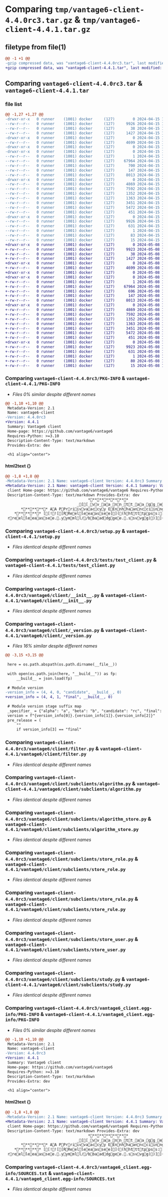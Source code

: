 # Comparing `tmp/vantage6-client-4.4.0rc3.tar.gz` & `tmp/vantage6-client-4.4.1.tar.gz`

## filetype from file(1)

```diff
@@ -1 +1 @@
-gzip compressed data, was "vantage6-client-4.4.0rc3.tar", last modified: Mon Apr 15 13:15:18 2024, max compression
+gzip compressed data, was "vantage6-client-4.4.1.tar", last modified: Wed May  8 12:54:33 2024, max compression
```

## Comparing `vantage6-client-4.4.0rc3.tar` & `vantage6-client-4.4.1.tar`

### file list

```diff
@@ -1,27 +1,27 @@
-drwxr-xr-x   0 runner    (1001) docker     (127)        0 2024-04-15 13:15:18.299501 vantage6-client-4.4.0rc3/
--rw-r--r--   0 runner    (1001) docker     (127)     9926 2024-04-15 13:15:18.299501 vantage6-client-4.4.0rc3/PKG-INFO
--rw-r--r--   0 runner    (1001) docker     (127)       38 2024-04-15 13:15:18.299501 vantage6-client-4.4.0rc3/setup.cfg
--rw-r--r--   0 runner    (1001) docker     (127)     1427 2024-04-15 13:15:06.000000 vantage6-client-4.4.0rc3/setup.py
-drwxr-xr-x   0 runner    (1001) docker     (127)        0 2024-04-15 13:15:18.299501 vantage6-client-4.4.0rc3/tests/
--rw-r--r--   0 runner    (1001) docker     (127)     4699 2024-04-15 13:15:06.000000 vantage6-client-4.4.0rc3/tests/test_client.py
-drwxr-xr-x   0 runner    (1001) docker     (127)        0 2024-04-15 13:15:18.295501 vantage6-client-4.4.0rc3/vantage6/
-drwxr-xr-x   0 runner    (1001) docker     (127)        0 2024-04-15 13:15:18.299501 vantage6-client-4.4.0rc3/vantage6/client/
--rw-r--r--   0 runner    (1001) docker     (127)        1 2024-04-15 13:15:06.000000 vantage6-client-4.4.0rc3/vantage6/client/__build__
--rw-r--r--   0 runner    (1001) docker     (127)    67964 2024-04-15 13:15:06.000000 vantage6-client-4.4.0rc3/vantage6/client/__init__.py
--rw-r--r--   0 runner    (1001) docker     (127)      700 2024-04-15 13:15:06.000000 vantage6-client-4.4.0rc3/vantage6/client/_version.py
--rw-r--r--   0 runner    (1001) docker     (127)      147 2024-04-15 13:15:06.000000 vantage6-client-4.4.0rc3/vantage6/client/exceptions.py
--rw-r--r--   0 runner    (1001) docker     (127)     8013 2024-04-15 13:15:06.000000 vantage6-client-4.4.0rc3/vantage6/client/filter.py
-drwxr-xr-x   0 runner    (1001) docker     (127)        0 2024-04-15 13:15:18.299501 vantage6-client-4.4.0rc3/vantage6/client/subclients/
--rw-r--r--   0 runner    (1001) docker     (127)     4869 2024-04-15 13:15:06.000000 vantage6-client-4.4.0rc3/vantage6/client/subclients/algorithm.py
--rw-r--r--   0 runner    (1001) docker     (127)     7592 2024-04-15 13:15:06.000000 vantage6-client-4.4.0rc3/vantage6/client/subclients/algorithm_store.py
--rw-r--r--   0 runner    (1001) docker     (127)     1352 2024-04-15 13:15:06.000000 vantage6-client-4.4.0rc3/vantage6/client/subclients/store_role.py
--rw-r--r--   0 runner    (1001) docker     (127)     1363 2024-04-15 13:15:06.000000 vantage6-client-4.4.0rc3/vantage6/client/subclients/store_rule.py
--rw-r--r--   0 runner    (1001) docker     (127)     3451 2024-04-15 13:15:06.000000 vantage6-client-4.4.0rc3/vantage6/client/subclients/store_user.py
--rw-r--r--   0 runner    (1001) docker     (127)     5472 2024-04-15 13:15:06.000000 vantage6-client-4.4.0rc3/vantage6/client/subclients/study.py
--rw-r--r--   0 runner    (1001) docker     (127)      451 2024-04-15 13:15:06.000000 vantage6-client-4.4.0rc3/vantage6/client/utils.py
-drwxr-xr-x   0 runner    (1001) docker     (127)        0 2024-04-15 13:15:18.299501 vantage6-client-4.4.0rc3/vantage6_client.egg-info/
--rw-r--r--   0 runner    (1001) docker     (127)     9926 2024-04-15 13:15:18.000000 vantage6-client-4.4.0rc3/vantage6_client.egg-info/PKG-INFO
--rw-r--r--   0 runner    (1001) docker     (127)      631 2024-04-15 13:15:18.000000 vantage6-client-4.4.0rc3/vantage6_client.egg-info/SOURCES.txt
--rw-r--r--   0 runner    (1001) docker     (127)        1 2024-04-15 13:15:18.000000 vantage6-client-4.4.0rc3/vantage6_client.egg-info/dependency_links.txt
--rw-r--r--   0 runner    (1001) docker     (127)       83 2024-04-15 13:15:18.000000 vantage6-client-4.4.0rc3/vantage6_client.egg-info/requires.txt
--rw-r--r--   0 runner    (1001) docker     (127)       15 2024-04-15 13:15:18.000000 vantage6-client-4.4.0rc3/vantage6_client.egg-info/top_level.txt
+drwxr-xr-x   0 runner    (1001) docker     (127)        0 2024-05-08 12:54:33.524869 vantage6-client-4.4.1/
+-rw-r--r--   0 runner    (1001) docker     (127)     9923 2024-05-08 12:54:33.524869 vantage6-client-4.4.1/PKG-INFO
+-rw-r--r--   0 runner    (1001) docker     (127)       38 2024-05-08 12:54:33.524869 vantage6-client-4.4.1/setup.cfg
+-rw-r--r--   0 runner    (1001) docker     (127)     1427 2024-05-08 12:54:22.000000 vantage6-client-4.4.1/setup.py
+drwxr-xr-x   0 runner    (1001) docker     (127)        0 2024-05-08 12:54:33.524869 vantage6-client-4.4.1/tests/
+-rw-r--r--   0 runner    (1001) docker     (127)     4699 2024-05-08 12:54:22.000000 vantage6-client-4.4.1/tests/test_client.py
+drwxr-xr-x   0 runner    (1001) docker     (127)        0 2024-05-08 12:54:33.520869 vantage6-client-4.4.1/vantage6/
+drwxr-xr-x   0 runner    (1001) docker     (127)        0 2024-05-08 12:54:33.524869 vantage6-client-4.4.1/vantage6/client/
+-rw-r--r--   0 runner    (1001) docker     (127)        1 2024-05-08 12:54:22.000000 vantage6-client-4.4.1/vantage6/client/__build__
+-rw-r--r--   0 runner    (1001) docker     (127)    67964 2024-05-08 12:54:22.000000 vantage6-client-4.4.1/vantage6/client/__init__.py
+-rw-r--r--   0 runner    (1001) docker     (127)      696 2024-05-08 12:54:22.000000 vantage6-client-4.4.1/vantage6/client/_version.py
+-rw-r--r--   0 runner    (1001) docker     (127)      147 2024-05-08 12:54:22.000000 vantage6-client-4.4.1/vantage6/client/exceptions.py
+-rw-r--r--   0 runner    (1001) docker     (127)     8013 2024-05-08 12:54:22.000000 vantage6-client-4.4.1/vantage6/client/filter.py
+drwxr-xr-x   0 runner    (1001) docker     (127)        0 2024-05-08 12:54:33.524869 vantage6-client-4.4.1/vantage6/client/subclients/
+-rw-r--r--   0 runner    (1001) docker     (127)     4869 2024-05-08 12:54:22.000000 vantage6-client-4.4.1/vantage6/client/subclients/algorithm.py
+-rw-r--r--   0 runner    (1001) docker     (127)     7592 2024-05-08 12:54:22.000000 vantage6-client-4.4.1/vantage6/client/subclients/algorithm_store.py
+-rw-r--r--   0 runner    (1001) docker     (127)     1352 2024-05-08 12:54:22.000000 vantage6-client-4.4.1/vantage6/client/subclients/store_role.py
+-rw-r--r--   0 runner    (1001) docker     (127)     1363 2024-05-08 12:54:22.000000 vantage6-client-4.4.1/vantage6/client/subclients/store_rule.py
+-rw-r--r--   0 runner    (1001) docker     (127)     3451 2024-05-08 12:54:22.000000 vantage6-client-4.4.1/vantage6/client/subclients/store_user.py
+-rw-r--r--   0 runner    (1001) docker     (127)     5472 2024-05-08 12:54:22.000000 vantage6-client-4.4.1/vantage6/client/subclients/study.py
+-rw-r--r--   0 runner    (1001) docker     (127)      451 2024-05-08 12:54:22.000000 vantage6-client-4.4.1/vantage6/client/utils.py
+drwxr-xr-x   0 runner    (1001) docker     (127)        0 2024-05-08 12:54:33.524869 vantage6-client-4.4.1/vantage6_client.egg-info/
+-rw-r--r--   0 runner    (1001) docker     (127)     9923 2024-05-08 12:54:33.000000 vantage6-client-4.4.1/vantage6_client.egg-info/PKG-INFO
+-rw-r--r--   0 runner    (1001) docker     (127)      631 2024-05-08 12:54:33.000000 vantage6-client-4.4.1/vantage6_client.egg-info/SOURCES.txt
+-rw-r--r--   0 runner    (1001) docker     (127)        1 2024-05-08 12:54:33.000000 vantage6-client-4.4.1/vantage6_client.egg-info/dependency_links.txt
+-rw-r--r--   0 runner    (1001) docker     (127)       80 2024-05-08 12:54:33.000000 vantage6-client-4.4.1/vantage6_client.egg-info/requires.txt
+-rw-r--r--   0 runner    (1001) docker     (127)       15 2024-05-08 12:54:33.000000 vantage6-client-4.4.1/vantage6_client.egg-info/top_level.txt
```

### Comparing `vantage6-client-4.4.0rc3/PKG-INFO` & `vantage6-client-4.4.1/PKG-INFO`

 * *Files 0% similar despite different names*

```diff
@@ -1,10 +1,10 @@
 Metadata-Version: 2.1
 Name: vantage6-client
-Version: 4.4.0rc3
+Version: 4.4.1
 Summary: Vantage6 client
 Home-page: https://github.com/vantage6/vantage6
 Requires-Python: >=3.10
 Description-Content-Type: text/markdown
 Provides-Extra: dev
 
 <h1 align="center">
```

#### html2text {}

```diff
@@ -1,8 +1,8 @@
-Metadata-Version: 2.1 Name: vantage6-client Version: 4.4.0rc3 Summary: Vantage6
+Metadata-Version: 2.1 Name: vantage6-client Version: 4.4.1 Summary: Vantage6
 client Home-page: https://github.com/vantage6/vantage6 Requires-Python: >=3.10
 Description-Content-Type: text/markdown Provides-Extra: dev
                                     ************
                                _[[_vv_aa_nn_tt_aa_gg_ee_66_]] ************
       ******** AA PPrriivvaaccyy EEnnhhaanncciinngg TTeecchhnnoollooggyy ((PPEETT)) OOppeerraattiioonnss ppllaattffoorrmm ********
    ******** [[!![[RReelleeaassee]]((hhttttppss::////ggiitthhuubb..ccoomm//vvaannttaaggee66//vvaannttaaggee66//aaccttiioonnss//wwoorrkkfflloowwss//
 rreelleeaassee..yymmll//bbaaddggee..ssvvgg))]]((hhttttppss::////ggiitthhuubb..ccoomm//vvaannttaaggee66//vvaannttaaggee66//aaccttiioonnss//wwoorrkkfflloowwss//
```

### Comparing `vantage6-client-4.4.0rc3/setup.py` & `vantage6-client-4.4.1/setup.py`

 * *Files identical despite different names*

### Comparing `vantage6-client-4.4.0rc3/tests/test_client.py` & `vantage6-client-4.4.1/tests/test_client.py`

 * *Files identical despite different names*

### Comparing `vantage6-client-4.4.0rc3/vantage6/client/__init__.py` & `vantage6-client-4.4.1/vantage6/client/__init__.py`

 * *Files identical despite different names*

### Comparing `vantage6-client-4.4.0rc3/vantage6/client/_version.py` & `vantage6-client-4.4.1/vantage6/client/_version.py`

 * *Files 16% similar despite different names*

```diff
@@ -3,15 +3,15 @@
 
 here = os.path.abspath(os.path.dirname(__file__))
 
 with open(os.path.join(here, "__build__")) as fp:
     __build__ = json.load(fp)
 
 # Module version
-version_info = (4, 4, 0, "candidate", __build__, 0)
+version_info = (4, 4, 1, "final", __build__, 0)
 
 # Module version stage suffix map
 _specifier_ = {"alpha": "a", "beta": "b", "candidate": "rc", "final": ""}
 version = f"{version_info[0]}.{version_info[1]}.{version_info[2]}"
 pre_release = (
     ""
     if version_info[3] == "final"
```

### Comparing `vantage6-client-4.4.0rc3/vantage6/client/filter.py` & `vantage6-client-4.4.1/vantage6/client/filter.py`

 * *Files identical despite different names*

### Comparing `vantage6-client-4.4.0rc3/vantage6/client/subclients/algorithm.py` & `vantage6-client-4.4.1/vantage6/client/subclients/algorithm.py`

 * *Files identical despite different names*

### Comparing `vantage6-client-4.4.0rc3/vantage6/client/subclients/algorithm_store.py` & `vantage6-client-4.4.1/vantage6/client/subclients/algorithm_store.py`

 * *Files identical despite different names*

### Comparing `vantage6-client-4.4.0rc3/vantage6/client/subclients/store_role.py` & `vantage6-client-4.4.1/vantage6/client/subclients/store_role.py`

 * *Files identical despite different names*

### Comparing `vantage6-client-4.4.0rc3/vantage6/client/subclients/store_rule.py` & `vantage6-client-4.4.1/vantage6/client/subclients/store_rule.py`

 * *Files identical despite different names*

### Comparing `vantage6-client-4.4.0rc3/vantage6/client/subclients/store_user.py` & `vantage6-client-4.4.1/vantage6/client/subclients/store_user.py`

 * *Files identical despite different names*

### Comparing `vantage6-client-4.4.0rc3/vantage6/client/subclients/study.py` & `vantage6-client-4.4.1/vantage6/client/subclients/study.py`

 * *Files identical despite different names*

### Comparing `vantage6-client-4.4.0rc3/vantage6_client.egg-info/PKG-INFO` & `vantage6-client-4.4.1/vantage6_client.egg-info/PKG-INFO`

 * *Files 0% similar despite different names*

```diff
@@ -1,10 +1,10 @@
 Metadata-Version: 2.1
 Name: vantage6-client
-Version: 4.4.0rc3
+Version: 4.4.1
 Summary: Vantage6 client
 Home-page: https://github.com/vantage6/vantage6
 Requires-Python: >=3.10
 Description-Content-Type: text/markdown
 Provides-Extra: dev
 
 <h1 align="center">
```

#### html2text {}

```diff
@@ -1,8 +1,8 @@
-Metadata-Version: 2.1 Name: vantage6-client Version: 4.4.0rc3 Summary: Vantage6
+Metadata-Version: 2.1 Name: vantage6-client Version: 4.4.1 Summary: Vantage6
 client Home-page: https://github.com/vantage6/vantage6 Requires-Python: >=3.10
 Description-Content-Type: text/markdown Provides-Extra: dev
                                     ************
                                _[[_vv_aa_nn_tt_aa_gg_ee_66_]] ************
       ******** AA PPrriivvaaccyy EEnnhhaanncciinngg TTeecchhnnoollooggyy ((PPEETT)) OOppeerraattiioonnss ppllaattffoorrmm ********
    ******** [[!![[RReelleeaassee]]((hhttttppss::////ggiitthhuubb..ccoomm//vvaannttaaggee66//vvaannttaaggee66//aaccttiioonnss//wwoorrkkfflloowwss//
 rreelleeaassee..yymmll//bbaaddggee..ssvvgg))]]((hhttttppss::////ggiitthhuubb..ccoomm//vvaannttaaggee66//vvaannttaaggee66//aaccttiioonnss//wwoorrkkfflloowwss//
```

### Comparing `vantage6-client-4.4.0rc3/vantage6_client.egg-info/SOURCES.txt` & `vantage6-client-4.4.1/vantage6_client.egg-info/SOURCES.txt`

 * *Files identical despite different names*


